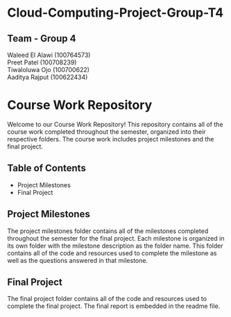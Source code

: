 # Cloud-Computing-Project-Group-T4

## Team - Group 4 
Waleed El Alawi (100764573)<br> 
Preet Patel (100708239) <br>
Tiwaloluwa Ojo (100700622)<br>
Aaditya Rajput (100622434)<br>


# Course Work Repository
Welcome to our Course Work Repository! This repository contains all of the course work completed throughout the semester, organized into their respective folders. The course work includes project milestones and the final project.

## Table of Contents
- Project Milestones
- Final Project

## Project Milestones
The project milestones folder contains all of the milestones completed throughout the semester for the final project. Each milestone is organized in its own folder with the milestone description as the folder name. This folder contains all of the code and resources used to complete the milestone as well as the questions answered in that milestone.

## Final Project
The final project folder contains all of the code and resources used to complete the final project. The final report is embedded in the readme file.


